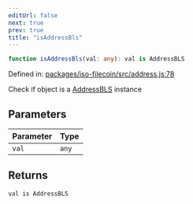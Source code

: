 ```yaml
---
editUrl: false
next: true
prev: true
title: "isAddressBls"
---
```


```ts
function isAddressBls(val: any): val is AddressBLS
```

Defined in: [packages/iso-filecoin/src/address.js:78](https://github.com/hugomrdias/filecoin/blob/main/packages/iso-filecoin/src/address.js#L78)

Check if object is a [AddressBLS](/api/iso-filecoin/address/classes/addressbls/) instance

## Parameters

| Parameter | Type |
| ------ | ------ |
| `val` | `any` |

## Returns

`val is AddressBLS`

